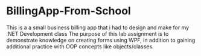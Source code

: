 # BillingApp-From-School
This is a a small business billing app that i had to design and make for my .NET Development class 
The purpose of this lab assignment is to demonstrate knowledge on creating forms using WPF, 
in addition to gaining additional practice with OOP concepts like objects/classes.

